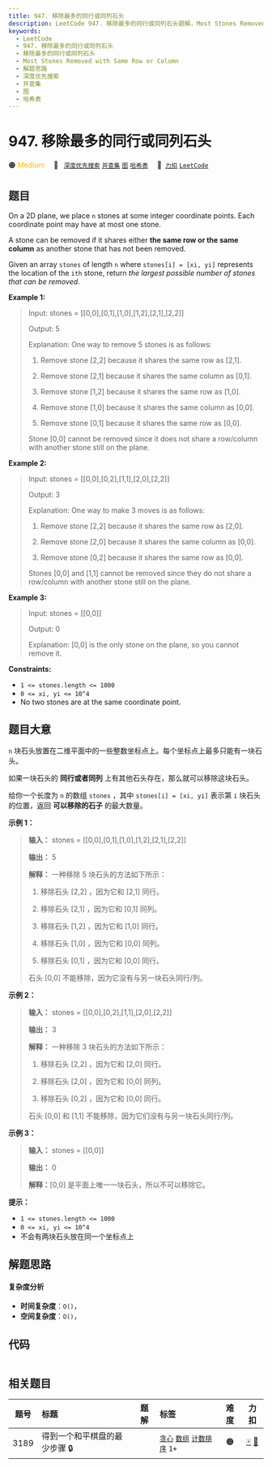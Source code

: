 ```yaml
---
title: 947. 移除最多的同行或同列石头
description: LeetCode 947. 移除最多的同行或同列石头题解，Most Stones Removed with Same Row or Column，包含解题思路、复杂度分析以及完整的 JavaScript 代码实现。
keywords:
  - LeetCode
  - 947. 移除最多的同行或同列石头
  - 移除最多的同行或同列石头
  - Most Stones Removed with Same Row or Column
  - 解题思路
  - 深度优先搜索
  - 并查集
  - 图
  - 哈希表
---
```


# 947. 移除最多的同行或同列石头

🟠 <font color=#ffb800>Medium</font>&emsp; 🔖&ensp; [`深度优先搜索`](/tag/depth-first-search.md) [`并查集`](/tag/union-find.md) [`图`](/tag/graph.md) [`哈希表`](/tag/hash-table.md)&emsp; 🔗&ensp;[`力扣`](https://leetcode.cn/problems/most-stones-removed-with-same-row-or-column) [`LeetCode`](https://leetcode.com/problems/most-stones-removed-with-same-row-or-column)

## 题目

On a 2D plane, we place `n` stones at some integer coordinate points. Each
coordinate point may have at most one stone.

A stone can be removed if it shares either **the same row or the same column**
as another stone that has not been removed.

Given an array `stones` of length `n` where `stones[i] = [xi, yi]` represents
the location of the `ith` stone, return _the largest possible number of stones
that can be removed_.



**Example 1:**

> Input: stones = [[0,0],[0,1],[1,0],[1,2],[2,1],[2,2]]
> 
> Output: 5
> 
> Explanation: One way to remove 5 stones is as follows:
> 
> 1. Remove stone [2,2] because it shares the same row as [2,1].
> 
> 2. Remove stone [2,1] because it shares the same column as [0,1].
> 
> 3. Remove stone [1,2] because it shares the same row as [1,0].
> 
> 4. Remove stone [1,0] because it shares the same column as [0,0].
> 
> 5. Remove stone [0,1] because it shares the same row as [0,0].
> 
> Stone [0,0] cannot be removed since it does not share a row/column with another stone still on the plane.

**Example 2:**

> Input: stones = [[0,0],[0,2],[1,1],[2,0],[2,2]]
> 
> Output: 3
> 
> Explanation: One way to make 3 moves is as follows:
> 
> 1. Remove stone [2,2] because it shares the same row as [2,0].
> 
> 2. Remove stone [2,0] because it shares the same column as [0,0].
> 
> 3. Remove stone [0,2] because it shares the same row as [0,0].
> 
> Stones [0,0] and [1,1] cannot be removed since they do not share a row/column with another stone still on the plane.

**Example 3:**

> Input: stones = [[0,0]]
> 
> Output: 0
> 
> Explanation: [0,0] is the only stone on the plane, so you cannot remove it.

**Constraints:**

  * `1 <= stones.length <= 1000`
  * `0 <= xi, yi <= 10^4`
  * No two stones are at the same coordinate point.


## 题目大意

`n` 块石头放置在二维平面中的一些整数坐标点上。每个坐标点上最多只能有一块石头。

如果一块石头的 **同行或者同列** 上有其他石头存在，那么就可以移除这块石头。

给你一个长度为 `n` 的数组 `stones` ，其中 `stones[i] = [xi, yi]` 表示第 `i` 块石头的位置，返回
**可以移除的石子** 的最大数量。

**示例 1：**

> 
> 
> 
> 
> 
> **输入：** stones = [[0,0],[0,1],[1,0],[1,2],[2,1],[2,2]]
> 
> **输出：** 5
> 
> **解释：** 一种移除 5 块石头的方法如下所示：
> 
> 1. 移除石头 [2,2] ，因为它和 [2,1] 同行。
> 
> 2. 移除石头 [2,1] ，因为它和 [0,1] 同列。
> 
> 3. 移除石头 [1,2] ，因为它和 [1,0] 同行。
> 
> 4. 移除石头 [1,0] ，因为它和 [0,0] 同列。
> 
> 5. 移除石头 [0,1] ，因为它和 [0,0] 同行。
> 
> 石头 [0,0] 不能移除，因为它没有与另一块石头同行/列。

**示例 2：**

> 
> 
> 
> 
> 
> **输入：** stones = [[0,0],[0,2],[1,1],[2,0],[2,2]]
> 
> **输出：** 3
> 
> **解释：** 一种移除 3 块石头的方法如下所示：
> 
> 1. 移除石头 [2,2] ，因为它和 [2,0] 同行。
> 
> 2. 移除石头 [2,0] ，因为它和 [0,0] 同列。
> 
> 3. 移除石头 [0,2] ，因为它和 [0,0] 同行。
> 
> 石头 [0,0] 和 [1,1] 不能移除，因为它们没有与另一块石头同行/列。

**示例 3：**

> 
> 
> 
> 
> 
> **输入：** stones = [[0,0]]
> 
> **输出：** 0
> 
> **解释：**[0,0] 是平面上唯一一块石头，所以不可以移除它。

**提示：**

  * `1 <= stones.length <= 1000`
  * `0 <= xi, yi <= 10^4`
  * 不会有两块石头放在同一个坐标点上


## 解题思路

#### 复杂度分析

- **时间复杂度**：`O()`，
- **空间复杂度**：`O()`，

## 代码

```javascript

```

## 相关题目

<!-- prettier-ignore -->
| 题号 | 标题 | 题解 | 标签 | 难度 | 力扣 |
| :------: | :------ | :------: | :------ | :------: | :------: |
| 3189 | 得到一个和平棋盘的最少步骤 🔒 |  |  [`贪心`](/tag/greedy.md) [`数组`](/tag/array.md) [`计数排序`](/tag/counting-sort.md) `1+` | 🟠 | [🀄️](https://leetcode.cn/problems/minimum-moves-to-get-a-peaceful-board) [🔗](https://leetcode.com/problems/minimum-moves-to-get-a-peaceful-board) |
